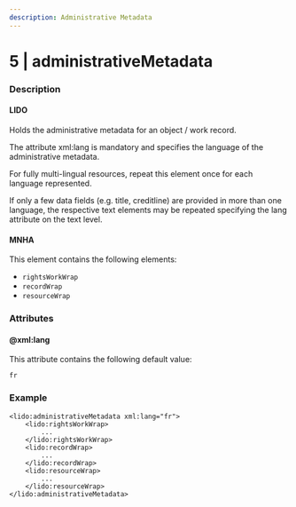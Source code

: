```yaml
---
description: Administrative Metadata
---
```


# 5 | administrativeMetadata

### Description

#### LIDO

Holds the administrative metadata for an object / work record.

The attribute xml:lang is mandatory and specifies the language of the administrative metadata.

For fully multi-lingual resources, repeat this element once for each language represented.

If only a few data fields (e.g. title, creditline) are provided in more than one language, the respective text elements may be repeated specifying the lang attribute on the text level.

#### MNHA

This element contains the following elements:

* `rightsWorkWrap`
* `recordWrap`
* `resourceWrap`

### Attributes

#### @xml:lang

This attribute contains the following default value:

`fr`

### Example

```markup
<lido:administrativeMetadata xml:lang="fr">
    <lido:rightsWorkWrap>
        ...
    </lido:rightsWorkWrap>
    <lido:recordWrap>
        ...
    </lido:recordWrap>
    <lido:resourceWrap>
        ...
    </lido:resourceWrap>
</lido:administrativeMetadata>
```
